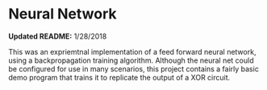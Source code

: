 # Neural Network

**Updated README:** 1/28/2018

This was an expriemtnal implementation of a feed forward neural network, using a backpropagation training algorithm. Although the neural net could be configured for use in many scenarios, this project contains a fairly basic demo program that trains it to replicate the output of a XOR circuit.